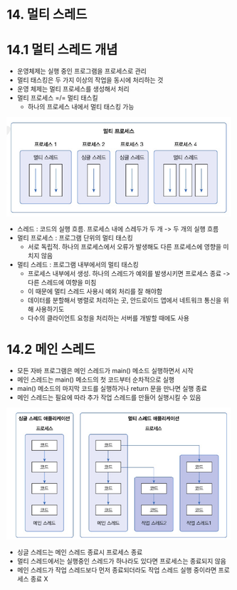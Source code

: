 # 14. 멀티 스레드
# 14.1 멀티 스레드 개념
- 운영체제는 실행 중인 프로그램을 프로세스로 관리
- 멀티 태스킹은 두 가지 이상의 작업을 동시에 처리하는 것
- 운영 체제는 멀티 프로세스를 생성해서 처리
- 멀티 프로세스 =/= 멀티 태스킬
  - 하나의 프로세스 내에서 멀티 태스킹 가능 

![img.png](img.png)

- 스레드 : 코드의 실행 흐름. 프로세스 내에 스레두가 두 개 -> 두 개의 실행 흐름
- 멀티 프로세스 : 프로그램 단위의 멀티 태스킹
  - 서로 독립적. 하나의 프로세스에서 오류가 발생해도 다른 프로세스에 영향을 미치지 않음
- 멀티 스레드 : 프로그램 내부에서의 멀티 태스킹
  - 프로세스 내부에서 생성. 하나의 스레드가 예외를 발생시키면 프로세스 종료 -> 다른 스레드에 여향을 미침
  - 이 때문에 멀티 스레드 사용시 예외 처리를 잘 해야함
  - 데이터를 분할해서 병렬로 처리하는 곳, 안드로이드 앱에서 네트워크 통신을 위해 사용하기도
  - 다수의 클라이언트 요청을 처리하는 서버를 개발할 때에도 사용

# 14.2 메인 스레드
- 모든 자바 프로그램은 메인 스레드가 main() 메소드 실행하면서 시작
- 메인 스레드는 main() 메소드의 첫 코드부터 순차적으로 실행
- main() 메소드의 마지막 코드를 실행하거나 return 문을 만나면 실행 종료
- 메인 스레드는 필요에 따라 추가 작업 스레드를 만들어 실행시킬 수 있음

![img_1.png](img_1.png)


- 싱글 스레드는 메인 스레드 종료시 프로세스 종료
- 멀티 스레드에서는 실행중인 스레드가 하나라도 있다면 프로세스는 종료되지 않음
- 메인 스레드가 작업 스레드보다 먼저 종료되더라도 작업 스레드 실행 중이라면 프로세스 종료 X